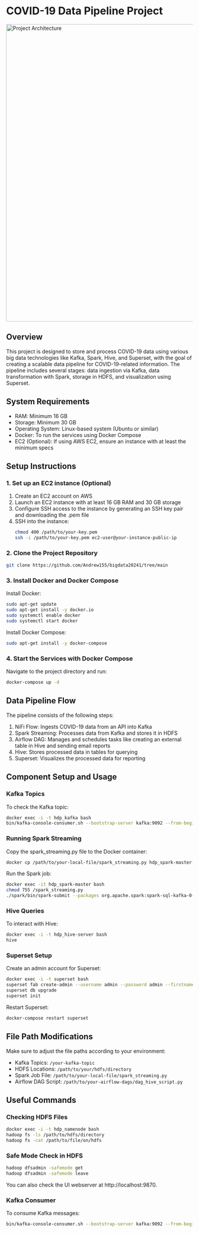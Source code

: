 # COVID-19 Data Pipeline Project
<img src="https://scontent.fhan2-3.fna.fbcdn.net/v/t1.15752-9/462571607_979947827484140_4826484144837939755_n.png?_nc_cat=111&ccb=1-7&_nc_sid=9f807c&_nc_ohc=V0OrYMqnRvcQ7kNvgEFlCav&_nc_oc=AdhaMiS-XNnKDdXKtN86_KFQYUa-Hicr_EFc3SE1jBtw0cr7-CVkq-EDZmF1u--G_rq0bghYqczGCYFGR-AljzR3&_nc_zt=23&_nc_ht=scontent.fhan2-3.fna&oh=03_Q7cD1QEaVUB_MHYlQpNl3Ze9TE_Bd912DzpScKb8U1BZfkQF9A&oe=67892D33" width="800" alt="Project Architecture"/>

## Overview
This project is designed to store and process COVID-19 data using various big data technologies like Kafka, Spark, Hive, and Superset, with the goal of creating a scalable data pipeline for COVID-19-related information. The pipeline includes several stages: data ingestion via Kafka, data transformation with Spark, storage in HDFS, and visualization using Superset.

## System Requirements
- RAM: Minimum 16 GB
- Storage: Minimum 30 GB
- Operating System: Linux-based system (Ubuntu or similar)
- Docker: To run the services using Docker Compose
- EC2 (Optional): If using AWS EC2, ensure an instance with at least the minimum specs

## Setup Instructions

### 1. Set up an EC2 instance (Optional)
1. Create an EC2 account on AWS
2. Launch an EC2 instance with at least 16 GB RAM and 30 GB storage
3. Configure SSH access to the instance by generating an SSH key pair and downloading the .pem file
4. SSH into the instance:
   ```bash
   chmod 400 /path/to/your-key.pem
   ssh -i /path/to/your-key.pem ec2-user@your-instance-public-ip
   ```

### 2. Clone the Project Repository
```bash
git clone https://github.com/Andrew155/bigdata20241/tree/main
```

### 3. Install Docker and Docker Compose
Install Docker:
```bash
sudo apt-get update
sudo apt-get install -y docker.io
sudo systemctl enable docker
sudo systemctl start docker
```

Install Docker Compose:
```bash
sudo apt-get install -y docker-compose
```

### 4. Start the Services with Docker Compose
Navigate to the project directory and run:
```bash
docker-compose up -d
```

## Data Pipeline Flow
The pipeline consists of the following steps:
1. NiFi Flow: Ingests COVID-19 data from an API into Kafka
2. Spark Streaming: Processes data from Kafka and stores it in HDFS
3. Airflow DAG: Manages and schedules tasks like creating an external table in Hive and sending email reports
4. Hive: Stores processed data in tables for querying
5. Superset: Visualizes the processed data for reporting

## Component Setup and Usage

### Kafka Topics
To check the Kafka topic:
```bash
docker exec -i -t hdp_kafka bash
bin/kafka-console-consumer.sh --bootstrap-server kafka:9092 --from-beginning --topic your-topic
```

### Running Spark Streaming
Copy the spark_streaming.py file to the Docker container:
```bash
docker cp /path/to/your-local-file/spark_streaming.py hdp_spark-master:/spark_streaming.py
```

Run the Spark job:
```bash
docker exec -it hdp_spark-master bash
chmod 755 /spark_streaming.py
./spark/bin/spark-submit --packages org.apache.spark:spark-sql-kafka-0-10_2.12:3.0.0 --master local[2] /spark_streaming.py
```

### Hive Queries
To interact with Hive:
```bash
docker exec -i -t hdp_hive-server bash
hive
```

### Superset Setup
Create an admin account for Superset:
```bash
docker exec -i -t superset bash
superset fab create-admin --username admin --password admin --firstname Admin --lastname User --email admin@superset.com
superset db upgrade
superset init
```

Restart Superset:
```bash
docker-compose restart superset
```

## File Path Modifications
Make sure to adjust the file paths according to your environment:
- Kafka Topics: `/your-kafka-topic`
- HDFS Locations: `/path/to/your/hdfs/directory`
- Spark Job File: `/path/to/your-local-file/spark_streaming.py`
- Airflow DAG Script: `/path/to/your-airflow-dags/dag_hive_script.py`

## Useful Commands

### Checking HDFS Files
```bash
docker exec -i -t hdp_namenode bash
hadoop fs -ls /path/to/hdfs/directory
hadoop fs -cat /path/to/file/on/hdfs
```

### Safe Mode Check in HDFS
```bash
hadoop dfsadmin -safemode get
hadoop dfsadmin -safemode leave
```
You can also check the UI webserver at http://localhost:9870.

### Kafka Consumer
To consume Kafka messages:
```bash
bin/kafka-console-consumer.sh --bootstrap-server kafka:9092 --from-beginning --topic your-topic
```